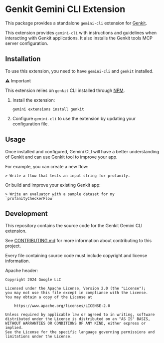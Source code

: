 # Genkit Gemini CLI Extension

This package provides a standalone `gemini-cli` extension for [Genkit](https://firebase.google.com/docs/genkit).

This extension provides `gemini-cli` with instructions and guidelines when interacting with Genkit applications. It also installs the Genkit tools MCP server configuration.

## Installation

To use this extension, you need to have `gemini-cli` and `genkit` installed.

⚠️ Important

This extension relies on `genkit` CLI installed through [NPM](https://www.npmjs.com/package/genkit-cli?activeTab=readme).

1.  Install the extension:
    ```shell
    gemini extensions install genkit
    ```
2.  Configure `gemini-cli` to use the extension by updating your configuration file.

## Usage

Once installed and configured, Gemini CLI will have a better understanding of Genkit and can use Genkit tool to improve your app.

For example, you can create a new flow:

```shell
> Write a flow that tests an input string for profanity.
```

Or build and improve your existing Genkit app:

```shell
> Write an evaluator with a sample dataset for my `profanityCheckerFlow`
```

## Development

This repository contains the source code for the Genkit Gemini CLI extension.

See [CONTRIBUTING.md](docs/contributing.md) for more information about contributing to this project.

Every file containing source code must include copyright and license
information.

Apache header:

    Copyright 2024 Google LLC

    Licensed under the Apache License, Version 2.0 (the "License");
    you may not use this file except in compliance with the License.
    You may obtain a copy of the License at

        https://www.apache.org/licenses/LICENSE-2.0

    Unless required by applicable law or agreed to in writing, software
    distributed under the License is distributed on an "AS IS" BASIS,
    WITHOUT WARRANTIES OR CONDITIONS OF ANY KIND, either express or implied.
    See the License for the specific language governing permissions and
    limitations under the License.
